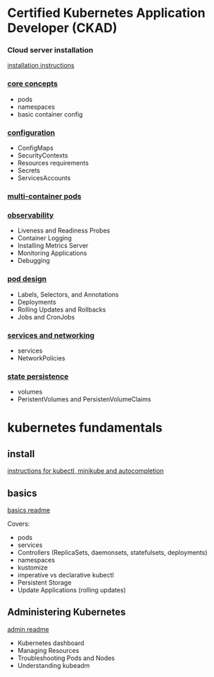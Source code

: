 # Certified Kubernetes Application Developer (CKAD)

### Cloud server installation
[installation instructions](https://github.com/paraker/kubernetes_2020/blob/master/ckad/install_cloud.md) 

### [core concepts](https://github.com/paraker/kubernetes_2020/blob/master/ckad/core_concepts.md)
* pods
* namespaces
* basic container config

### [configuration](https://github.com/paraker/kubernetes_2020/blob/master/ckad/configuration.md)
* ConfigMaps
* SecurityContexts
* Resources requirements
* Secrets
* ServicesAccounts

### [multi-container pods](https://github.com/paraker/kubernetes_2020/blob/master/ckad/multi_container_pods.md)

### [observability](https://github.com/paraker/kubernetes_2020/blob/master/ckad/observability.md)
* Liveness and Readiness Probes
* Container Logging
* Installing Metrics Server
* Monitoring Applications
* Debugging 

### [pod design](https://github.com/paraker/kubernetes_2020/blob/master/ckad/pod_design.md)
* Labels, Selectors, and Annotations
* Deployments
* Rolling Updates and Rollbacks
* Jobs and CronJobs 

### [services and networking](https://github.com/paraker/kubernetes_2020/blob/master/ckad/services_and_networking.md)
* services
* NetworkPolicies

### [state persistence](https://github.com/paraker/kubernetes_2020/blob/master/ckad/state_persistence.md)
* volumes
* PeristentVolumes and PersistenVolumeClaims

# kubernetes fundamentals
## install 
[instructions for kubectl, minikube and autocompletion](https://github.com/paraker/kubernetes_2020/blob/master/fundamentals/install_local.md)

## basics
[basics readme](https://github.com/paraker/kubernetes_2020/blob/master/fundamentals/basics.md)

Covers:
* pods
* services
* Controllers (ReplicaSets, daemonsets, statefulsets, deployments)
* namespaces
* kustomize
* imperative vs declarative kubectl
* Persistent Storage
* Update Applications (rolling updates)

## Administering Kubernetes
[admin readme](https://github.com/paraker/kubernetes_2020/blob/master/fundamentals/admin.md)
* Kubernetes dashboard
* Managing Resources
* Troubleshooting Pods and Nodes
* Understanding kubeadm